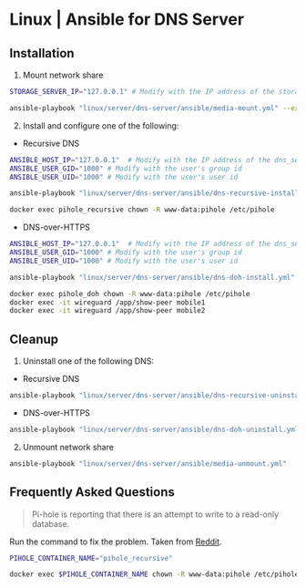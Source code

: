 # Linux | Ansible for DNS Server

## Installation

1. Mount network share

```sh
STORAGE_SERVER_IP="127.0.0.1" # Modify with the IP address of the storage_server

ansible-playbook "linux/server/dns-server/ansible/media-mount.yml" --extra-vars "storage_server_ip=${STORAGE_SERVER_IP}"
```

2. Install and configure one of the following:

* Recursive DNS

```sh
ANSIBLE_HOST_IP="127.0.0.1"  # Modify with the IP address of the dns_server
ANSIBLE_USER_GID="1000" # Modify with the user's group id
ANSIBLE_USER_UID="1000" # Modify with the user's user id

ansible-playbook "linux/server/dns-server/ansible/dns-recursive-install.yml" --extra-vars "ansible_host_ip=$ANSIBLE_HOST_IP ansible_user_gid=$ANSIBLE_USER_GID ansible_user_uid=$ANSIBLE_USER_UID"

docker exec pihole_recursive chown -R www-data:pihole /etc/pihole
```

* DNS-over-HTTPS

```sh
ANSIBLE_HOST_IP="127.0.0.1"  # Modify with the IP address of the dns_server
ANSIBLE_USER_GID="1000" # Modify with the user's group id
ANSIBLE_USER_UID="1000" # Modify with the user's user id

ansible-playbook "linux/server/dns-server/ansible/dns-doh-install.yml" --extra-vars "ansible_host_ip=$ANSIBLE_HOST_IP ansible_user_gid=$ANSIBLE_USER_GID ansible_user_uid=$ANSIBLE_USER_UID"

docker exec pihole_doh chown -R www-data:pihole /etc/pihole
docker exec -it wireguard /app/show-peer mobile1
docker exec -it wireguard /app/show-peer mobile2
```

## Cleanup

1. Uninstall one of the following DNS:

* Recursive DNS

```sh
ansible-playbook "linux/server/dns-server/ansible/dns-recursive-uninstall.yml"
```

* DNS-over-HTTPS

```sh
ansible-playbook "linux/server/dns-server/ansible/dns-doh-uninstall.yml"
```

2. Unmount network share

```sh
ansible-playbook "linux/server/dns-server/ansible/media-unmount.yml"
```

## Frequently Asked Questions

> Pi-hole is reporting that there is an attempt to write to a read-only database.

Run the command to fix the problem. Taken from [Reddit](https://www.reddit.com/r/pihole/comments/owkao0/comment/hj1v0x0/?utm_source=share&utm_medium=web2x&context=3).

```sh
PIHOLE_CONTAINER_NAME="pihole_recursive"

docker exec $PIHOLE_CONTAINER_NAME chown -R www-data:pihole /etc/pihole
```
